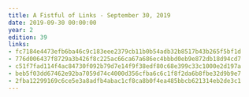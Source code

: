```yaml
---
title: A Fistful of Links - September 30, 2019
date: 2019-09-30 00:00:00
year: 2
edition: 39
links:
- fc7184e4473efb6ba46c9c183eee2379cb11b0b54adb32b8517b43b265f5bf1d
- 776d006437f8729a3b426f8c225ac66ca67a686ec4bbbd0eb9e872db18d94cd7
- c51f7fad114f4ac84730f092b79d7e14f9f38edf80c68e399c33c1000e2d197a
- beb5f03dd67462e92ba7059d74c4000d356cfba6c6c1f8f2da6b8fbe32d9b9e7
- 2fba12299169c6ce5e3a8adfb4abac1cf8ca8b0f4ea485bbcb621314eb2de3c1
---
```

